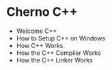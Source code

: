 # Cherno C++
 - Welcome C++
 - How to Setup C++ on Windows
 - How C++ Works
 - How the C++ Compiler Works
 - How the C++ Linker Works
